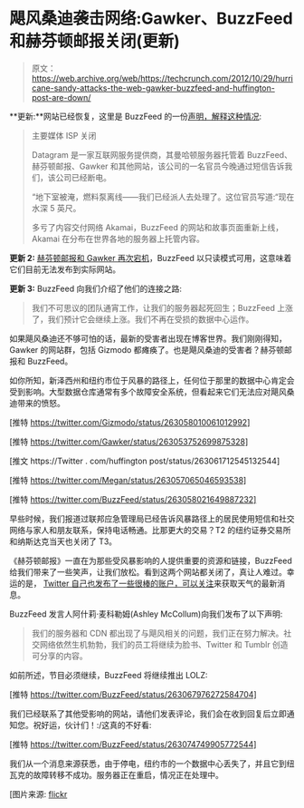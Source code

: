 # 飓风桑迪袭击网络:Gawker、BuzzFeed 和赫芬顿邮报关闭(更新)

> 原文：<https://web.archive.org/web/https://techcrunch.com/2012/10/29/hurricane-sandy-attacks-the-web-gawker-buzzfeed-and-huffington-post-are-down/>

**更新:**网站已经恢复，这里是 BuzzFeed 的一份[声明，解释这种情况](https://web.archive.org/web/20230319090905/http://buzzfeed.tumblr.com/post/34607165930/major-media-isp-goes-down):

> 主要媒体 ISP 关闭
> 
> Datagram 是一家互联网服务提供商，其曼哈顿服务器托管着 BuzzFeed、赫芬顿邮报、Gawker 和其他网站，该公司的一名官员今晚通过短信告诉我们，该公司已经断电。
> 
> “地下室被淹，燃料泵离线——我们已经派人去处理了。这位官员写道:“现在水深 5 英尺。
> 
> 多亏了内容交付网络 Akamai，BuzzFeed 的网站和故事页面重新上线，Akamai 在分布在世界各地的服务器上托管内容。

**更新 2:** [赫芬顿邮报和 Gawker 再次宕机](https://web.archive.org/web/20230319090905/https://twitter.com/HuffingtonPost/status/263187741859274754)，BuzzFeed 以只读模式可用，这意味着它们目前无法发布到实际网站。

**更新 3:** BuzzFeed 向我们介绍了他们的连接之路:

> 我们不可思议的团队通宵工作，让我们的服务器起死回生；BuzzFeed 上涨了，我们预计它会继续上涨。我们不再在受损的数据中心运作。

如果飓风桑迪还不够可怕的话，最新的受害者出现在博客世界。我们刚刚得知，Gawker 的网站群，包括 Gizmodo 都瘫痪了。也是飓风桑迪的受害者？赫芬顿邮报和 BuzzFeed。

如你所知，新泽西州和纽约市位于风暴的路径上，任何位于那里的数据中心肯定会受到影响。大型数据仓库通常有多个故障安全系统，但看起来它们无法应对飓风桑迪带来的愤怒。

[推特 https://twitter.com/Gizmodo/status/263058010061012992]

[推特 https://twitter.com/Gawker/status/263053752699875328]

[推文 https://Twitter . com/huffington post/status/263061712545132544]

[推特 https://twitter.com/Megan/status/263057065046593538]

[推特 https://twitter.com/BuzzFeed/status/263058021649887232]

早些时候，我们报道过联邦应急管理局已经告诉风暴路径上的居民使用短信和社交网络与家人和朋友联系，保持电话畅通。比那更大的交易？T2 的纽约证券交易所和纳斯达克当天也关闭了 T3。

《赫芬顿邮报》一直在为那些受风暴影响的人提供重要的资源和链接，BuzzFeed 给我们带来了一些笑声，让我们放松。看到这两个网站都关闭了，真让人难过。幸运的是， [Twitter 自己也发布了一些很棒的账户，可以关注](https://web.archive.org/web/20230319090905/http://blog.twitter.com/2012/10/hurricane-sandy-resources-on-twitter.html)来获取天气的最新消息。

BuzzFeed 发言人阿什莉·麦科勒姆(Ashley McCollum)向我们发布了以下声明:

> 我们的服务器和 CDN 都出现了与飓风相关的问题，我们正在努力解决。社交网络依然生机勃勃，我们的员工将继续为脸书、Twitter 和 Tumblr 创造可分享的内容。

如前所述，节目必须继续，BuzzFeed 将继续推出 LOLZ:

[推特 https://twitter.com/BuzzFeed/status/263067976272584704]

我们已经联系了其他受影响的网站，请他们发表评论，我们会在收到回复后立即通知您。祝好运，伙计们！:/这真的不好看:

[推特 https://twitter.com/BuzzFeed/status/263074749905772544]

我们从一个消息来源获悉，由于停电，纽约市的一个数据中心丢失了，并且它到纽瓦克的故障转移不成功。服务器正在重启，情况正在处理中。

[图片来源: [flickr](https://web.archive.org/web/20230319090905/http://www.flickr.com/photos/springfeld/3307416622/)